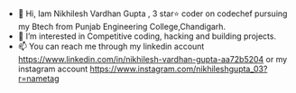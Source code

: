 - 👋 Hi, Iam Nikhilesh Vardhan Gupta , 3 star⭐ coder on codechef pursuing my Btech from Punjab Engineering College,Chandigarh.
- 👀 I’m interested in Competitive coding, hacking and building projects.
- 📫 You can reach me through my linkedin account https://www.linkedin.com/in/nikhilesh-vardhan-gupta-aa72b5204 or  my instagram account https://www.instagram.com/nikhileshgupta_03?r=nametag

